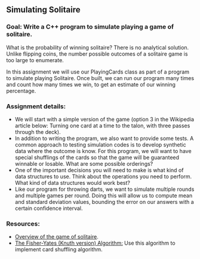 ## Simulating Solitaire

### Goal: Write a C++ program to simulate playing a game of solitaire.

What is the probability of winning solitaire? There is no analytical solution.  Unlike flipping coins, the number possible outcomes of a solitaire game is too large to enumerate.

In this assignment we will use our PlayingCards class as part of a program to simulate playing Solitaire.  Once built, we can run our program many times and count how many times we win, to get an estimate of our winning percentage.

### Assignment details:

- We will start with a simple version of the game (option 3 in the Wikipedia article below: Turning one card at a time to the talon, with three passes through the deck). 
- In addition to writing the program, we also want to provide some tests.  A common approach to testing simulation codes is to develop synthetic data where the outcome is know.  For this program, we will want to have special shufflings of the cards so that the game will be guaranteed winnable or losable.  What are some possible orderings?
- One of the important decisions you will need to make is what kind of data structures to use.  Think about the operations you need to perform.  What kind of data structures would work best?
- Like our program for throwing darts, we want to simulate multiple rounds and multiple games per round.  Doing this will allow us to compute mean and standard deviation values, bounding the error on our answers with a certain confidence interval.

### Resources:
- [Overview of the game of solitaire](https://en.wikipedia.org/wiki/Klondike_(solitaire)).
- [The Fisher-Yates (Knuth version) Algorithm:](https://exceptionnotfound.net/understanding-the-fisher-yates-card-shuffling-algorithm) Use this algorithm to implement card shuffling algorithm.
